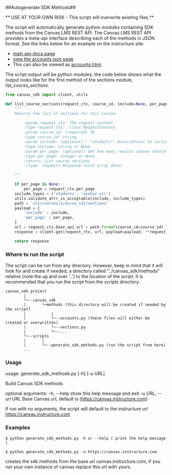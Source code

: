 ##Autogenerate SDK Methods##


** USE AT YOUR OWN RISK - This script will overwrite existing files.**

The script will automatically generate python modules containing SDK methods from the Canvas LMS REST API. The Canvas LMS REST API provides a meta-api interface describing each of the methods in JSON format. See the links below for an example on the instructure site:

* [main api-docs page](https://canvas.instructure.com/doc/api/api-docs.json)
* [view the accounts.json page](https://canvas.instructure.com/doc/api/accounts.json) 
* This can also be viewed as [accounts.html](https://canvas.instructure.com/doc/api/accounts.html).

The script output will be python modules, the code below shows what the output looks like for the first
method of the sections module, *list_course_sections*.

```python
from canvas_sdk import client, utils

def list_course_sections(request_ctx, course_id, include=None, per_page=None, **request_kwargs):
    """
    Returns the list of sections for this course.

        :param request_ctx: The request context
        :type request_ctx: :class:RequestContext
        :param course_id: (required) ID
        :type course_id: string
        :param include: (optional) - "students": Associations to include with the group. Note: this is only available if you have permission to view users or grades in the course - "avatar_url": Include the avatar URLs for students returned.
        :type include: string or None
        :param per_page: (optional) Set how many results canvas should return, defaults to config.LIMIT_PER_PAGE
        :type per_page: integer or None
        :return: List course sections
        :rtype: requests.Response (with array data)

    """

    if per_page is None:
        per_page = request_ctx.per_page
    include_types = ('students', 'avatar_url')
    utils.validate_attr_is_acceptable(include, include_types)
    path = '/v1/courses/{course_id}/sections'
    payload = {
        'include' : include,
        'per_page' : per_page,
    }
    url = request_ctx.base_api_url + path.format(course_id=course_id)
    response = client.get(request_ctx, url, payload=payload, **request_kwargs)

    return response

```


### Where to run the script ###

The script can be run from any directory. However, keep in mind that it will look for and create
if needed, a directory called "../canvas_sdk/methods" relative (note the up and over '..') to the location of the script. It is recommended that you run the script from the scripts directory.

```
canvas_sdk_project
        |
        └─--canvas_sdk
        |       └─methods (this directory will be created if needed by the script)
        |           |
        |           └─--accounts.py (these files will either be created or overwritten)
        |           └─--sections.py
        |           └─--...
        └─--scripts
        |       |
        |       └─--generate_sdk_methods.py (run the script from here)
        ...
```

### Usage ###

usage: generate_sdk_methods.py [-h] [-u URL]

Build Canvas SDK methods

optional arguments:
    -h, --help         show this help message and exit
    -u URL, --url URL  Base Canvas url, default is (https://canvas.instructure.com)

If run with no arguments, the script will default to the instructure url https://canvas.instructure.com



### Examples ###

```
$ python generate_sdk_methods.py -h or --help ( print the help message )
```

```
$ python generate_sdk_methods.py -u https://canvas.instructure.com
```

creates the sdk methods from the base url canvas.instructure.com, if you run 
your own instance of canvas replace this url with yours.
